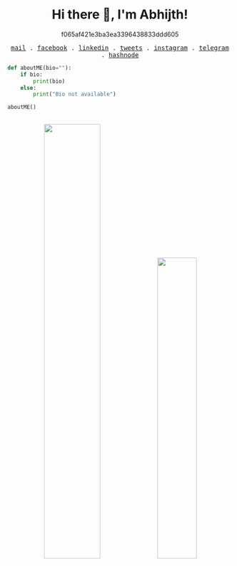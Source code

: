 <div align="center">

# Hi there :wave:, I'm Abhijth!

<p>
f065af421e3ba3ea3396438833ddd605
</p>
</div>

<p align="center">
  <samp>
    <a href="mailto:notifyabhijith@gmail.com">mail</a> .
    <a href="https://www.facebook.com/abhint6">facebook</a> .
    <a href="https://www.linkedin.com/in/abhijithnt">linkedin</a> .
    <a href="https://twitter.com/abhint6">tweets</a> .
    <a href="https://instagram.com/abhint6">instagram</a> .
    <a href="https://telegram.me/abhint">telegram</a> .
    <a href="https://hashnode.com/@abhint">hashnode</a> 
  </samp>
</p>

```py
def aboutME(bio=""):
    if bio:
        print(bio)
    else:
        print("Bio not available")

aboutME()
 ```
 ## 
 
<div align="center">

<p>
 <img width="50%" src="https://github-readme-stats.vercel.app/api?username=abhint&show_icons=true&theme=tokyonight&include_all_commits=true" />
 <img width=41.6%"  src="https://github-readme-stats.vercel.app/api/top-langs/?username=abhint&layout=compact&theme=tokyonight" />
</p>

</div>
